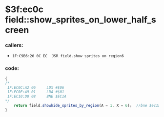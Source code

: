 ﻿
# $3f:ec0c field::show_sprites_on_lower_half_screen


### callers:
+	`1F:C9B6:20 0C EC  JSR field.show_sprites_on_region6`

### code:
```js
{
/*
 1F:EC0C:A2 06     LDX #$06
 1F:EC0E:A9 01     LDA #$01
 1F:EC10:D0 08     BNE $EC1A
*/
	return field.showhide_sprites_by_region(A = 1, X = 6);	//bne $ec1a
}
```



